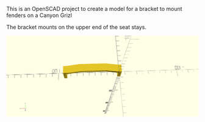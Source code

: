 This is an OpenSCAD project to create a model for a bracket to mount fenders on a Canyon Grizl

The bracket mounts on the upper end of the seat stays.

![](images/fender_bracket.png)